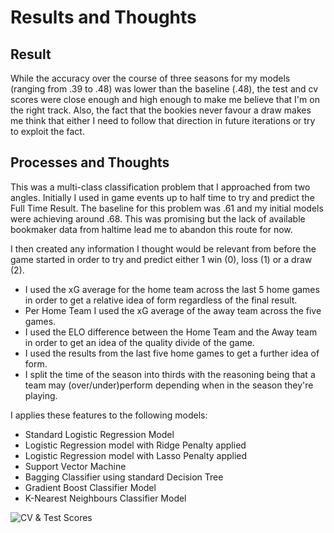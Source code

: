 # Results and Thoughts

## Result

While the accuracy over the course of three seasons for my models (ranging from .39 to .48) was lower than the baseline (.48), the test and cv scores were close enough and high enough to make me believe that I'm on the right track. Also, the fact that the bookies never favour a draw makes me think that either I need to follow that direction in future iterations or try to exploit the fact.

## Processes and Thoughts

This was a multi-class classification problem that I approached from two angles. Initially I used in game events up to half time to try and predict the Full Time Result. The baseline for this problem was .61 and my initial models were achieving around .68. This was promising but the lack of available bookmaker data from haltime lead me to abandon this route for now.

I then created any information I thought would be relevant from before the game started in order to try and predict either 1 win (0), loss (1) or a draw (2). 

- I used the xG average for the home team across the last 5 home games in order to get a relative idea of form regardless of the final result.
- Per Home Team I used the xG average of the away team across the five games.
- I used the ELO difference between the Home Team and the Away team in order to get an idea of the quality divide of the game.
- I used the results from the last five home games to get a further idea of form.
- I split the time of the season into thirds with the reasoning being that a team may (over/under)perform depending when in the season they're playing.

I applies these features to the following models: 

- Standard Logistic Regression Model
- Logistic Regression model with Ridge Penalty applied
- Logistic Regression model with Lasso Penalty applied
- Support Vector Machine
- Bagging Classifier using standard Decision Tree
- Gradient Boost Classifier Model
- K-Nearest Neighbours Classifier Model


![CV & Test Scores]('model.png')



